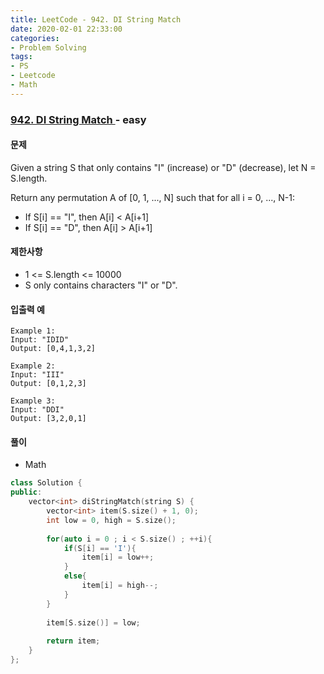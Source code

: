 ```yaml
---
title: LeetCode - 942. DI String Match
date: 2020-02-01 22:33:00
categories:
- Problem Solving
tags:
- PS
- Leetcode
- Math
---
```


### [ 942. DI String Match ](https://leetcode.com/problems/di-string-match/) - easy

#### 문제

Given a string S that only contains "I" (increase) or "D" (decrease), let N = S.length.

Return any permutation A of [0, 1, ..., N] such that for all i = 0, ..., N-1:
 - If S[i] == "I", then A[i] < A[i+1]
 - If S[i] == "D", then A[i] > A[i+1]

#### 제한사항
  - 1 <= S.length <= 10000
  - S only contains characters "I" or "D".

#### 입출력 예

```
Example 1:
Input: "IDID"
Output: [0,4,1,3,2]

Example 2:
Input: "III"
Output: [0,1,2,3]

Example 3:
Input: "DDI"
Output: [3,2,0,1]
```

#### 풀이
  - Math

```cpp
class Solution {
public:
    vector<int> diStringMatch(string S) {
        vector<int> item(S.size() + 1, 0);
        int low = 0, high = S.size();
        
        for(auto i = 0 ; i < S.size() ; ++i){
            if(S[i] == 'I'){
                item[i] = low++;
            }
            else{
                item[i] = high--;
            }
        }
        
        item[S.size()] = low;
        
        return item;
    }
};
```
